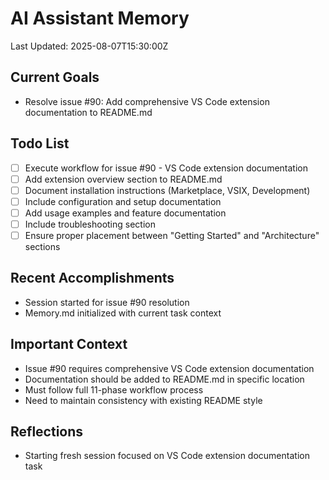 # AI Assistant Memory
Last Updated: 2025-08-07T15:30:00Z

## Current Goals
- Resolve issue #90: Add comprehensive VS Code extension documentation to README.md

## Todo List
- [ ] Execute workflow for issue #90 - VS Code extension documentation
- [ ] Add extension overview section to README.md
- [ ] Document installation instructions (Marketplace, VSIX, Development)
- [ ] Include configuration and setup documentation
- [ ] Add usage examples and feature documentation
- [ ] Include troubleshooting section
- [ ] Ensure proper placement between "Getting Started" and "Architecture" sections

## Recent Accomplishments
- Session started for issue #90 resolution
- Memory.md initialized with current task context

## Important Context
- Issue #90 requires comprehensive VS Code extension documentation
- Documentation should be added to README.md in specific location
- Must follow full 11-phase workflow process
- Need to maintain consistency with existing README style

## Reflections
- Starting fresh session focused on VS Code extension documentation task
